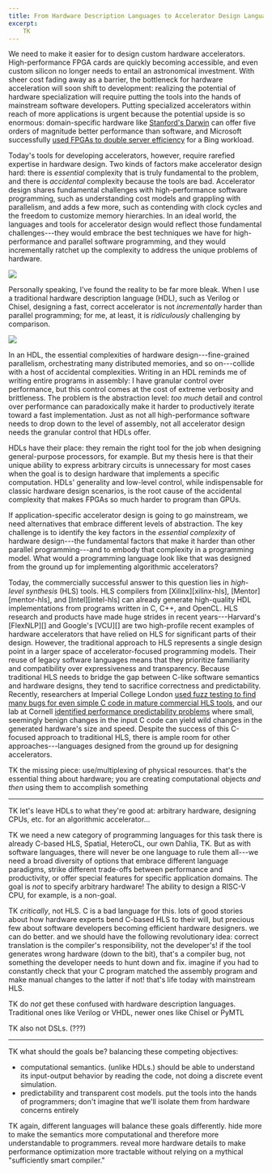 ```yaml
---
title: From Hardware Description Languages to Accelerator Design Languages
excerpt:
    TK
---
```

We need to make it easier for to design custom hardware accelerators. High-performance FPGA cards are quickly becoming accessible, and even custom silicon no longer needs to entail an astronomical investment.
With sheer cost fading away as a barrier, the bottleneck for hardware acceleration will soon shift to development: realizing the potential of hardware specialization will require putting the tools into the hands of mainstream software developers.
Putting specialized accelerators within reach of more applications is urgent because the potential upside is so enormous:
domain-specific hardware like [Stanford's Darwin][darwin] can offer five orders of magnitude better performance than software,
and Microsoft successfully [used FPGAs to double server efficiency][catapult] for a Bing workload.

[darwin]: http://bejerano.stanford.edu/papers/p199-turakhia.pdf
[catapult]: https://www.microsoft.com/en-us/research/wp-content/uploads/2016/02/Catapult_ISCA_2014.pdf

Today's tools for developing accelerators, however, require rarefied expertise in hardware design.
Two kinds of factors make accelerator design hard:
there is *essential* complexity that is truly fundamental to the problem, and there is *accidental* complexity because the tools are bad.
Accelerator design shares fundamental challenges with high-performance software programming,
such as understanding cost models and grappling with parallelism,
and adds a few more,
such as contending with clock cycles and the freedom to customize memory hierarchies.
In an ideal world, the languages and tools for accelerator design would reflect those fundamental challenges---they would embrace the best techniques we have for high-performance and parallel software programming, and they would incrementally ratchet up the complexity to address the unique problems of hardware.

<img src="{{site.base}}/media/adl/complexity1.png" class="img-responsive">

Personally speaking, I've found the reality to be far more bleak.
When I use a traditional hardware description language (HDL), such as Verilog or Chisel, designing a fast, correct accelerator is
not *incrementally* harder than parallel programming; for me, at least, it is *ridiculously* challenging by comparison.

<img src="{{site.base}}/media/adl/complexity2.png" class="img-responsive">

In an HDL, the essential complexities of hardware design---fine-grained parallelism, orchestrating many distributed memories, and so on---collide with a host of accidental complexities.
Writing in an HDL reminds me of writing entire programs in assembly:
I have granular control over performance, but this control comes at the cost of extreme verbosity and brittleness.
The problem is the abstraction level:
*too much* detail and control over performance can paradoxically make it harder to productively iterate toward a fast implementation.
Just as not all high-performance software needs to drop down to the level of assembly,
not all accelerator design needs the granular control that HDLs offer.

HDLs have their place: they remain the right tool for the job when designing general-purpose processors, for example.
But my thesis here is that their unique ability to express arbitrary circuits is unnecessary for most cases when the goal is to design hardware that implements a specific computation.
HDLs' generality and low-level control, while indispensable for classic hardware design scenarios, is the root cause of the accidental complexity that makes FPGAs so much harder to program than GPUs.

If application-specific accelerator design is going to go mainstream, we need alternatives that embrace different levels of abstraction.
The key challenge is to identify the key factors in the *essential complexity* of hardware design---the fundamental factors that make it harder than other parallel programming---and to embody that complexity in a programming model.
What would a programming language look like that was designed from the ground up for implementing algorithmic accelerators?

Today, the commercially successful answer to this question lies in *high-level synthesis* (HLS) tools.
HLS compilers from [Xilinx][xilinx-hls], [Mentor][mentor-hls], and [Intel][intel-hls] can already generate high-quality HDL implementations from programs written in C, C++, and OpenCL.
HLS research and products have made huge strides in recent years---Harvard's [FlexNLP][] and Google's [VCU][] are two high-profile recent examples of hardware accelerators that have relied on HLS for significant parts of their design.
However, the traditional approach to HLS represents a single design point in a larger space of accelerator-focused programming models.
Their reuse of legacy software languages means that they prioritize familiarity and compatibility over expressiveness and transparency.
Because traditional HLS needs to bridge the gap between C-like software semantics and hardware designs, they tend to sacrifice correctness and predictability.
Recently,
researchers at Imperial College London [used fuzz testing to find many bugs for even simple C code in mature commercial HLS tools][hls-fuzz],
and our lab at Cornell [identified performance predictability problems][dahlia-paper]
where small, seemingly benign changes in the input C code can yield wild changes in the generated hardware's size and speed.
Despite the success of this C-focused approach to traditional HLS, there is ample room for other approaches---languages designed from the ground up for designing accelerators.

[hls-fuzz]: https://yannherklotz.com/papers/esrhls_fccm2021.pdf
[dahlia-paper]: https://rachitnigam.com/files/pubs/dahlia.pdf

TK the missing piece: use/multiplexing of physical resources. that's the essential thing about hardware; you are creating computational objects *and then* using them to accomplish something

---

TK let's leave HDLs to what they're good at: arbitrary hardware, designing CPUs, etc. for an algorithmic accelerator...

TK we need a new category of programming languages for this task
there is already C-based HLS, Spatial, HeteroCL, our own Dahlia, TK.
But as with software languages, there will never be one language to rule them all---we need a broad diversity of options that embrace different language paradigms,
strike different trade-offs between performance and productivity,
or offer special features for specific application domains.
The goal is *not* to specify arbitrary hardware! The ability to design a RISC-V CPU, for example, is a non-goal.

TK *critically*, not HLS.
C is a bad language for this.
lots of good stories about how hardware experts bend C-based HLS to their will, but precious few about software developers becoming efficient hardware designers.
we can do better.
and we should have the following revolutionary idea: correct translation is the compiler's responsibility, not the developer's! if the tool generates wrong hardware (down to the bit), that's a compiler bug, not something the developer needs to hunt down and fix.
imagine if you had to constantly check that your C program matched the assembly program and make manual changes to the latter if not! that's life today with mainstream HLS.

TK do *not* get these confused with hardware description languages.
Traditional ones like Verilog or VHDL, newer ones like Chisel or PyMTL

TK also not DSLs. (???)

---

TK what should the goals be? balancing these competing objectives:
- computational semantics. (unlike HDLs.) should be able to understand its input-output behavior by reading the code, not doing a discrete event simulation.
- predictability and transparent cost models. put the tools into the hands of programmers; don't imagine that we'll isolate them from hardware concerns entirely

TK again, different languages will balance these goals differently. hide more to make the semantics more computational and therefore more understandable to programmers. reveal more hardware details to make performance optimization more tractable without relying on a mythical "sufficiently smart compiler."
